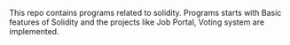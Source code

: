 This repo contains programs related to solidity. Programs starts with Basic features of Solidity and the projects like Job Portal, Voting system are implemented. 

